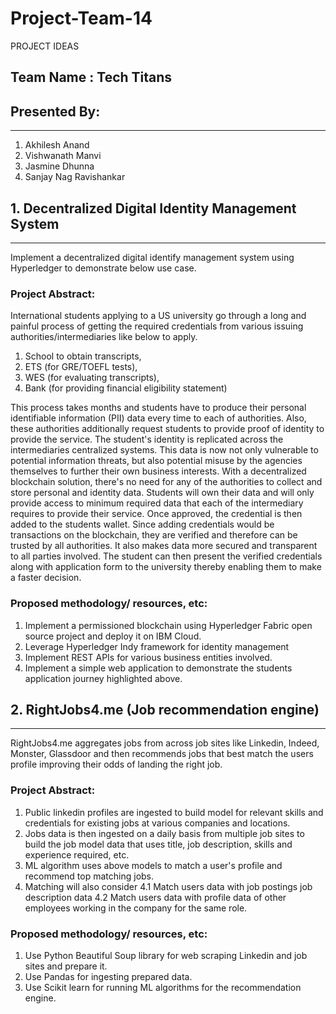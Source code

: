 # Project-Team-14
PROJECT IDEAS

## Team Name : Tech Titans

## Presented By: 
--------------
1. Akhilesh Anand 
2. Vishwanath Manvi
3. Jasmine Dhunna 
4. Sanjay Nag Ravishankar

                                                      
## 1. Decentralized Digital Identity Management System
--------------------------------
Implement a decentralized digital identify management system using Hyperledger to demonstrate below use case.

### Project Abstract:

International students applying to a US university go through a long and painful process of getting the required credentials from various issuing authorities/intermediaries like below to apply.

1. School to obtain transcripts,
2. ETS (for GRE/TOEFL tests), 
3. WES (for evaluating transcripts), 
4. Bank (for providing financial eligibility statement) 

This process takes months and students have to produce their personal identifiable information (PII) data every time to each of authorities. Also, these authorities additionally request students to provide proof of identity to provide the service. The student's identity is replicated across the intermediaries centralized systems. This data is now not only vulnerable to potential information threats, but also potential misuse by the agencies themselves to further their own business interests. With a decentralized blockchain solution, there's no need for any of the authorities to collect and store personal and identity data. Students will own their data and will only provide access to minimum required data that each of the intermediary requires to provide their service. Once approved, the credential is then added to the students wallet. Since adding credentials would be transactions on the blockchain, they are verified and therefore can be trusted by all authorities. It also makes data more secured and transparent to all parties involved. The student can then present the verified credentials along with application form to the university thereby enabling them to make a faster decision.

### Proposed methodology/ resources, etc:
1. Implement a permissioned blockchain using Hyperledger Fabric open source project and deploy it on IBM Cloud. 
2. Leverage Hyperledger Indy framework for identity management 
3. Implement REST APIs for various business entities involved. 
4. Implement a simple web application to demonstrate the students application journey highlighted above.


## 2. RightJobs4.me (Job recommendation engine)
--------------------------------
RightJobs4.me aggregates jobs from across job sites like Linkedin, Indeed, Monster, Glassdoor and then recommends jobs that best match the users profile improving their odds of landing the right job.

### Project Abstract:

1. Public linkedin profiles are ingested to build model for relevant skills and credentials for existing jobs at various companies and locations.
2. Jobs data is then ingested on a daily basis from multiple job sites to build the job model data that uses title, job description, skills and experience required, etc.
3. ML algorithm uses above models to match a user's profile and recommend top matching jobs. 
4. Matching will also consider 
        4.1 Match users data with job postings job description data
        4.2 Match users data with profile data of other employees working in the company for the same role.


### Proposed methodology/ resources, etc:
1. Use Python Beautiful Soup library for web scraping Linkedin and job sites and prepare it.
2. Use Pandas for ingesting prepared data.
3. Use Scikit learn for running ML algorithms for the recommendation engine.
